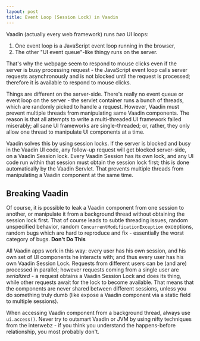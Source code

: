 ```yaml
---
layout: post
title: Event Loop (Session Lock) in Vaadin
---
```


Vaadin (actually every web framework) runs *two* UI loops:

1. One event loop is a JavaScript event loop running in the browser,
2. The other "UI event queue"-like thingy runs on the server.

That's why the webpage seem to respond to mouse clicks even if the server is busy
processing request - the JavaScript event loop calls server requests asynchronously
and is not blocked until the request is processed; therefore it is available to
respond to mouse clicks.

Things are different on the server-side. There's really no event queue or event loop on the server - the servlet container
runs a bunch of threads, which are randomly picked to handle a request.
However, Vaadin must prevent multiple threads from manipulating same Vaadin components.
The reason is that all attempts to write a multi-threaded UI framework failed miserably;
all sane UI frameworks are single-threaded; or, rather, they only allow one thread to manipulate UI components at a time.

Vaadin solves this by using session locks.
If the server is blocked and busy in the Vaadin UI code, any follow-up request will get blocked server-side, on a Vaadin Session lock.
Every Vaadin Session has its own
lock, and any UI code run within that session must obtain the session lock first; this is done
automatically by the Vaadin Servlet. That prevents multiple threads from manipulating a Vaadin component at the same time.

## Breaking Vaadin

Of course, it is possible to leak a Vaadin component from one session to another, or manipulate
it from a background thread without obtaining the session lock first. That of course leads to subtle threading
issues, random unspecified behavior, random `ConcurrentModificationException` exceptions,
random bugs which are hard to reproduce and fix - essentially the
worst category of bugs. **Don't Do This**

All Vaadin apps work in this way: every user has his own session, and his own set of UI components
he interacts with; and thus every user has his own Vaadin Session Lock. Requests from
different users can be (and are) processed in parallel; however requests coming from a single
user are *serialized* - a request obtains a Vaadin Session Lock and does its thing, while other requests await for the lock
to become available. That means that the components are never shared between different sessions, unless you do something
truly dumb (like expose a Vaadin component via a static field to multiple sessions).

When accessing Vaadin component from a background thread, always use `ui.access()`. Never
try to outsmart Vaadin or JVM by using nifty techniques from the interwebz - if you think
you understand the happens-before relationship, you most probably don't.
